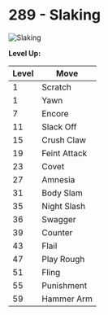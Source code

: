 # 289 - Slaking
![][289]

**Level Up:**

Level | Move
---   | ---
  1   | Scratch
  1   | Yawn
  7   | Encore
 11   | Slack Off
 15   | Crush Claw
 19   | Feint Attack
 23   | Covet
 27   | Amnesia
 31   | Body Slam
 35   | Night Slash
 36   | Swagger
 39   | Counter
 43   | Flail
 47   | Play Rough
 51   | Fling
 55   | Punishment
 59   | Hammer Arm



[289]: https://raw.githubusercontent.com/PokeAPI/sprites/master/sprites/pokemon/289.png "Slaking"
